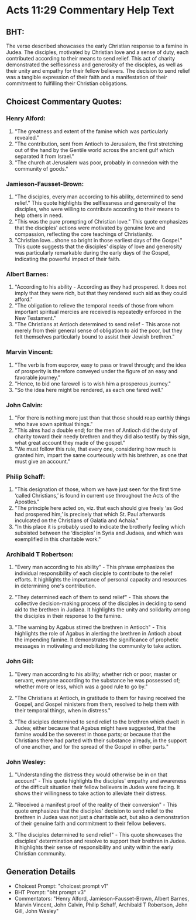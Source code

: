 # Acts 11:29 Commentary Help Text

## BHT:
The verse described showcases the early Christian response to a famine in Judea. The disciples, motivated by Christian love and a sense of duty, each contributed according to their means to send relief. This act of charity demonstrated the selflessness and generosity of the disciples, as well as their unity and empathy for their fellow believers. The decision to send relief was a tangible expression of their faith and a manifestation of their commitment to fulfilling their Christian obligations.

## Choicest Commentary Quotes:
### Henry Alford:
1. "The greatness and extent of the famine which was particularly revealed."
2. "The contribution, sent from Antioch to Jerusalem, the first stretching out of the hand by the Gentile world across the ancient gulf which separated it from Israel."
3. "The church at Jerusalem was poor, probably in connexion with the community of goods."

### Jamieson-Fausset-Brown:
1. "The disciples, every man according to his ability, determined to send relief." This quote highlights the selflessness and generosity of the disciples, who were willing to contribute according to their means to help others in need.
2. "This was the pure prompting of Christian love." This quote emphasizes that the disciples' actions were motivated by genuine love and compassion, reflecting the core teachings of Christianity.
3. "Christian love...shone so bright in those earliest days of the Gospel." This quote suggests that the disciples' display of love and generosity was particularly remarkable during the early days of the Gospel, indicating the powerful impact of their faith.

### Albert Barnes:
1. "According to his ability - According as they had prospered. It does not imply that they were rich, but that they rendered such aid as they could afford." 
2. "The obligation to relieve the temporal needs of those from whom important spiritual mercies are received is repeatedly enforced in the New Testament." 
3. "The Christians at Antioch determined to send relief - This arose not merely from their general sense of obligation to aid the poor, but they felt themselves particularly bound to assist their Jewish brethren."

### Marvin Vincent:
1. "The verb is from euporov, easy to pass or travel through; and the idea of prosperity is therefore conveyed under the figure of an easy and favorable journey."
2. "Hence, to bid one farewell is to wish him a prosperous journey."
3. "So the idea here might be rendered, as each one fared well."

### John Calvin:
1. "For there is nothing more just than that those should reap earthly things who have sown spiritual things."
2. "This alms had a double end; for the men of Antioch did the duty of charity toward their needy brethren and they did also testify by this sign, what great account they made of the gospel."
3. "We must follow this rule, that every one, considering how much is granted him, impart the same courteously with his brethren, as one that must give an account."

### Philip Schaff:
1. "This designation of those, whom we have just seen for the first time ‘called Christians,’ is found in current use throughout the Acts of the Apostles."
2. "The principle here acted on, viz. that each should give freely ‘as God had prospered him,’ is precisely that which St. Paul afterwards inculcated on the Christians of Galatia and Achaia."
3. "In this place it is probably used to indicate the brotherly feeling which subsisted between the ‘disciples’ in Syria and Judaea, and which was exemplified in this charitable work."

### Archibald T Robertson:
1. "Every man according to his ability" - This phrase emphasizes the individual responsibility of each disciple to contribute to the relief efforts. It highlights the importance of personal capacity and resources in determining one's contribution.

2. "They determined each of them to send relief" - This shows the collective decision-making process of the disciples in deciding to send aid to the brethren in Judaea. It highlights the unity and solidarity among the disciples in their response to the famine.

3. "The warning by Agabus stirred the brethren in Antioch" - This highlights the role of Agabus in alerting the brethren in Antioch about the impending famine. It demonstrates the significance of prophetic messages in motivating and mobilizing the community to take action.

### John Gill:
1. "Every man according to his ability; whether rich or poor, master or servant, everyone according to the substance he was possessed of; whether more or less, which was a good rule to go by." 

2. "The Christians at Antioch, in gratitude to them for having received the Gospel, and Gospel ministers from them, resolved to help them with their temporal things, when in distress."

3. "The disciples determined to send relief to the brethren which dwelt in Judea; either because that Agabus might have suggested, that the famine would be the severest in those parts; or because that the Christians there had parted with their substance already, in the support of one another, and for the spread of the Gospel in other parts."

### John Wesley:
1. "Understanding the distress they would otherwise be in on that account" - This quote highlights the disciples' empathy and awareness of the difficult situation their fellow believers in Judea were facing. It shows their willingness to take action to alleviate their distress.

2. "Received a manifest proof of the reality of their conversion" - This quote emphasizes that the disciples' decision to send relief to the brethren in Judea was not just a charitable act, but also a demonstration of their genuine faith and commitment to their fellow believers.

3. "The disciples determined to send relief" - This quote showcases the disciples' determination and resolve to support their brethren in Judea. It highlights their sense of responsibility and unity within the early Christian community.


## Generation Details
- Choicest Prompt: "choicest prompt v1"
- BHT Prompt: "bht prompt v3"
- Commentators: "Henry Alford, Jamieson-Fausset-Brown, Albert Barnes, Marvin Vincent, John Calvin, Philip Schaff, Archibald T Robertson, John Gill, John Wesley"

